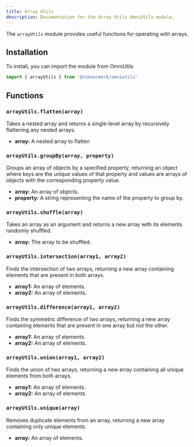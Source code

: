 ```yaml
---
title: Array Utils
description: Documentation for the Array Utils OmniUtils module.
---
```


The `arrayUtils` module provides useful functions for operating with arrays.

## Installation
To install, you can import the module from OmniUtils

```javascript
import { arrayUtils } from '@connormerk/omniutils'
```

## Functions

### `arrayUtils.flatten(array)`
Takes a nested array and returns a single-level array by recursively flattening any nested arrays.
* **array:** A nested array to flatten

### `arrayUtils.groupBy(array, property)`
Groups an array of objects by a specified property, returning an object where keys are the unique values of that property and values are arrays of objects with the corresponding property value.
* **array:** An array of objects.
* **property:** A string representing the name of the property to group by.


### `arrayUtils.shuffle(array)`
Takes an array as an argument and returns a new array with its elements randomly shuffled.
* **array:** The array to be shuffled.

### `arrayUtils.intersection(array1, array2)`
Finds the intersection of two arrays, returning a new array containing elements that are present in both arrays.
* **array1:** An array of elements.
* **array2:** An array of elements.

### `arrayUtils.difference(array1, array2)`
Finds the symmetric difference of two arrays, returning a new array containing elements that are present in one array but not the other.
* **array1:** An array of elements.
* **array2:** An array of elements.

### `arrayUtils.union(array1, array2)`
Finds the union of two arrays, returning a new array containing all unique elements from both arrays.
* **array1:** An array of elements.
* **array2:** An array of elements.

### `arrayUtils.unique(array)`
Removes duplicate elements from an array, returning a new array containing only unique elements.
* **array:** An array of elements.
